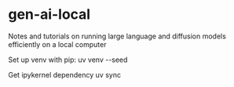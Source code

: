 # gen-ai-local
Notes and tutorials on running large language and diffusion models efficiently on a local computer

Set up venv with pip:
uv venv --seed

Get ipykernel dependency
uv sync

